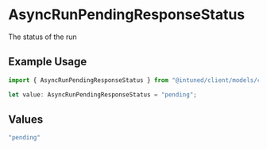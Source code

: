 # AsyncRunPendingResponseStatus

The status of the run

## Example Usage

```typescript
import { AsyncRunPendingResponseStatus } from "@intuned/client/models/components";

let value: AsyncRunPendingResponseStatus = "pending";
```

## Values

```typescript
"pending"
```